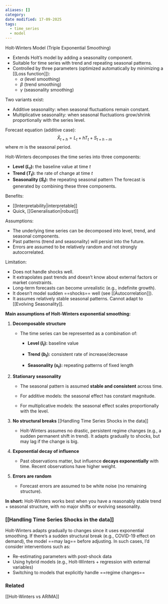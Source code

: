 ```yaml
---
aliases: []
category:
date modified: 17-09-2025
tags:
  - time_series
  - model
---
```

Holt-Winters Model (Triple Exponential Smoothing)
   * Extends Holt’s model by adding a seasonality component.
   * Suitable for time series with trend and repeating seasonal patterns.
   * Controlled by three parameters (optimized automatically by minimizing a [[Loss function]]):
     * $\alpha$ (level smoothing)
     * $\beta$ (trend smoothing)
     * $\gamma$ (seasonality smoothing)

   Two variants exist:
   * Additive seasonality: when seasonal fluctuations remain constant.
   * Multiplicative seasonality: when seasonal fluctuations grow/shrink proportionally with the series level.

   Forecast equation (additive case):
   $$\hat{X}_{t+h} = L_t + hT_t + S_{t+h-m}$$
   where $m$ is the seasonal period.

Holt-Winters decomposes the time series into three components:
- **Level ($L_t$):** the baseline value at time $t$
- **Trend ($T_t$):** the rate of change at time $t$
- **Seasonality ($S_t$):** the repeating seasonal pattern
The forecast is generated by combining these three components.

Benefits:
- [[Interpretability|interpretable]]
- Quick, [[Generalisation|robust]]

Assumptions:
- The underlying time series can be decomposed into level, trend, and seasonal components.
- Past patterns (trend and seasonality) will persist into the future.
- Errors are assumed to be relatively random and not strongly autocorrelated.

Limitation:
- Does not handle shocks well. 
- It extrapolates past trends and doesn’t know about external factors or market constraints.
- Long-term forecasts can become unrealistic (e.g., indefinite growth).
- It doesn’t model sudden ==shocks== well (see [[Autocorrelation]]).
- It assumes relatively stable seasonal patterns. Cannot adapt to [[Evolving Seasonality]]. 


**Main assumptions of Holt-Winters exponential smoothing:**

1. **Decomposable structure**
    - The time series can be represented as a combination of:
        - **Level ($l_t$):** baseline value
            
        - **Trend ($b_t$):** consistent rate of increase/decrease
            
        - **Seasonality ($s_t$):** repeating patterns of fixed length
            
2. **Stationary seasonality**
    
    - The seasonal pattern is assumed **stable and consistent** across time.
        
    - For additive models: the seasonal effect has constant magnitude.
        
    - For multiplicative models: the seasonal effect scales proportionally with the level.
        
3. **No structural breaks** [[Handling Time Series Shocks in the data]]
    
    - Holt-Winters assumes no drastic, persistent regime changes (e.g., a sudden permanent shift in trend). It adapts gradually to shocks, but may lag if the change is big.
        
4. **Exponential decay of influence**
    
    - Past observations matter, but influence **decays exponentially** with time. Recent observations have higher weight.
        
5. **Errors are random**
    
    - Forecast errors are assumed to be white noise (no remaining structure).
        

**In short:** Holt-Winters works best when you have a reasonably stable trend + seasonal structure, with no major shifts or evolving seasonality.

### [[Handling Time Series Shocks in the data]]

Holt-Winters adapts gradually to changes since it uses exponential smoothing. If there’s a sudden structural break (e.g., COVID-19 effect on demand), the model ==may lag== before adjusting. In such cases, I’d consider interventions such as:
- Re-estimating parameters with post-shock data
- Using hybrid models (e.g., Holt-Winters + regression with external variables)
- Switching to models that explicitly handle ==regime changes==

### Related

[[Holt-Winters vs ARIMA]]